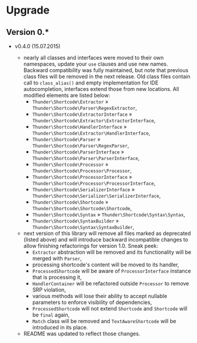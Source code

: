 # Upgrade

## Version 0.*

* v0.4.0 (15.07.2015)

  * nearly all classes and interfaces were moved to their own namespaces, update your `use` clauses and use new names. Backward compatibility was fully maintained, but note that previous class files will be removed in the next release. Old class files contain call to `class_alias()` and empty implementation for IDE autocompletion, interfaces extend those from new locations. All modified elements are listed below:
    * `Thunder\Shortcode\Extractor` &raquo; `Thunder\Shortcode\Parser\RegexExtractor`,
    * `Thunder\Shortcode\ExtractorInterface` &raquo; `Thunder\Shortcode\Extractor\ExtractorInterface`,
    * `Thunder\Shortcode\HandlerInterface` &raquo; `Thunder\Shortcode\Extractor\HandlerInterface`,
    * `Thunder\Shortcode\Parser` &raquo; `Thunder\Shortcode\Parser\RegexParser`,
    * `Thunder\Shortcode\ParserInterface` &raquo; `Thunder\Shortcode\Parser\ParserInterface`,
    * `Thunder\Shortcode\Processor` &raquo; `Thunder\Shortcode\Processor\Processor`,
    * `Thunder\Shortcode\ProcessorInterface` &raquo; `Thunder\Shortcode\Processor\ProcessorInterface`,
    * `Thunder\Shortcode\SerializerInterface` &raquo; `Thunder\Shortcode\Serializer\SerializerInterface`,
    * `Thunder\Shortcode\Shortcode` &raquo; `Thunder\Shortcode\Shortcode\Shortcode`, 
    * `Thunder\Shortcode\Syntax` &raquo; `Thunder\Shortcode\Syntax\Syntax`,
    * `Thunder\Shortcode\SyntaxBuilder` &raquo; `Thunder\Shortcode\Syntax\SyntaxBuilder`,
  * next version of this library will remove all files marked as deprecated (listed above) and will introduce backward incompatible changes to allow finishing refactorings for version 1.0. Sneak peek:
    * `Extractor` abstraction will be removed and its functionality will be merged with `Parser`,
    * processing shortcode's content will be moved to its handler,
    * `ProcessedShortcode` will be aware of `ProcessorInterface` instance that is processing it,
    * `HandlerContainer` will be refactored outside `Processor` to remove SRP violation,
    * various methods will lose their ability to accept nullable parameters to enforce visibility of dependencies,
    * `ProcessedShortcode` will not extend `Shortcode` and `Shortcode` will be `final` again,
    * `Match` class will be removed and `TextAwareShortcode` will be introduced in its place.
  * README was updated to reflect those changes.

